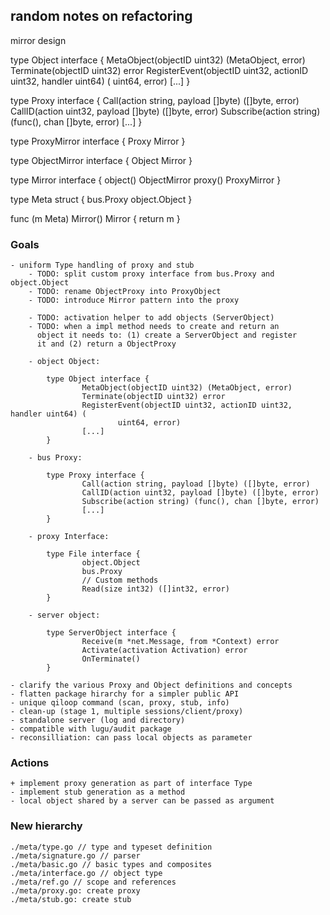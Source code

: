 ## random notes on refactoring

mirror design

type Object interface {
        MetaObject(objectID uint32) (MetaObject, error)
        Terminate(objectID uint32) error
        RegisterEvent(objectID uint32, actionID uint32, handler uint64) (
                uint64, error)
        [...]
}

type Proxy interface {
        Call(action string, payload []byte) ([]byte, error)
        CallID(action uint32, payload []byte) ([]byte, error)
        Subscribe(action string) (func(), chan []byte, error)
        [...]
}

type ProxyMirror interface {
    Proxy
    Mirror
}

type ObjectMirror interface {
    Object
    Mirror
}

type Mirror interface {
    object() ObjectMirror
    proxy() ProxyMirror
}

type Meta struct {
    bus.Proxy
    object.Object
}

func (m Meta) Mirror() Mirror {
    return m
}


### Goals
    - uniform Type handling of proxy and stub
        - TODO: split custom proxy interface from bus.Proxy and object.Object
        - TODO: rename ObjectProxy into ProxyObject
        - TODO: introduce Mirror pattern into the proxy

        - TODO: activation helper to add objects (ServerObject)
        - TODO: when a impl method needs to create and return an
          object it needs to: (1) create a ServerObject and register
          it and (2) return a ObjectProxy

        - object Object:

            type Object interface {
                    MetaObject(objectID uint32) (MetaObject, error)
                    Terminate(objectID uint32) error
                    RegisterEvent(objectID uint32, actionID uint32, handler uint64) (
                            uint64, error)
                    [...]
            }

        - bus Proxy:

            type Proxy interface {
                    Call(action string, payload []byte) ([]byte, error)
                    CallID(action uint32, payload []byte) ([]byte, error)
                    Subscribe(action string) (func(), chan []byte, error)
                    [...]
            }

        - proxy Interface:

            type File interface {
                    object.Object
                    bus.Proxy
                    // Custom methods
                    Read(size int32) ([]int32, error)
            }

        - server object:

            type ServerObject interface {
                    Receive(m *net.Message, from *Context) error
                    Activate(activation Activation) error
                    OnTerminate()
            }

    - clarify the various Proxy and Object definitions and concepts
    - flatten package hirarchy for a simpler public API
    - unique qiloop command (scan, proxy, stub, info)
    - clean-up (stage 1, multiple sessions/client/proxy)
    - standalone server (log and directory)
    - compatible with lugu/audit package
    - reconsilliation: can pass local objects as parameter

### Actions
    + implement proxy generation as part of interface Type
    - implement stub generation as a method
    - local object shared by a server can be passed as argument

### New hierarchy

    ./meta/type.go // type and typeset definition
    ./meta/signature.go // parser
    ./meta/basic.go // basic types and composites
    ./meta/interface.go // object type
    ./meta/ref.go // scope and references
    ./meta/proxy.go: create proxy
    ./meta/stub.go: create stub
